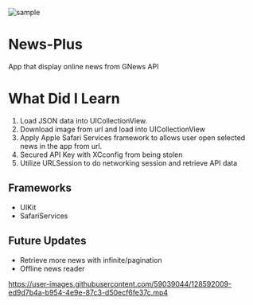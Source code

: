 ![sample](https://user-images.githubusercontent.com/59039044/126834515-b53a8a5d-7ba6-47e6-b32c-6aaee0b77221.png)

# News-Plus

App that display online news from GNews API

# What Did I Learn

1. Load JSON data into UICollectionView.
2. Download image from url and load into UICollectionView
3. Apply Apple Safari Services framework to allows user open selected news in the app from url.
4. Secured API Key with XCconfig from being stolen
5. Utilize URLSession to do networking session and retrieve API data

## Frameworks

- UIKit
- SafariServices

## Future Updates

- Retrieve more news with infinite/pagination
- Offline news reader


https://user-images.githubusercontent.com/59039044/128592009-ed9d7b4a-b954-4e9e-87c3-d50ecf6fe37c.mp4
